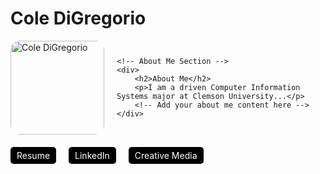 # Cole DiGregorio

<div style="display: flex; align-items: center;">
    <!-- Profile Image Section -->
    <div style="margin-right: 20px;">
        <img src="Cole.JPG" alt="Cole DiGregorio" style="width: 150px; border-radius: 10%;">
    </div>
    
    <!-- About Me Section -->
    <div>
        <h2>About Me</h2>
        <p>I am a driven Computer Information Systems major at Clemson University...</p>
        <!-- Add your about me content here -->
    </div>
</div>

<!-- Navigation Links -->
<div style="display: flex; gap: 20px; margin-top: 20px;">
    <a href="resume.html" style="text-decoration: none; color: white; background-color: #000000; padding: 5px 10px; border-radius: 5px;">Resume</a>
    <a href="linkedin-me.html" style="text-decoration: none; color: white; background-color: #000000; padding: 5px 10px; border-radius: 5px;">LinkedIn</a>
    <a href="social-media.html" style="text-decoration: none; color: white; background-color: #000000; padding: 5px 10px; border-radius: 5px;">Creative Media</a>
</div>




